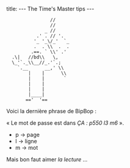 title: --- The Time's Master tips ---

                    //             
                    //             
                  _ //             
               .' . // '.          
              '_ '_\/_'  `_        
              .  . \\  .  .        
             .==. ` \\' .'         
      .\|   //bd\\   \,            
      \_'`._\\__//_.'`.;           
        `.__      __,' \\          
            |    |      \\         
            |    |       `         
            |    |                 
            |    |                 
            |____|                 
           =='  '==                


Voici la dernière phrase de BipBop : 

« Le mot de passe est dans _ÇA : p550 l3 m6_ ».

* p -> page
* l -> ligne
* m -> mot

Mais bon faut aimer _la lecture_ ...
